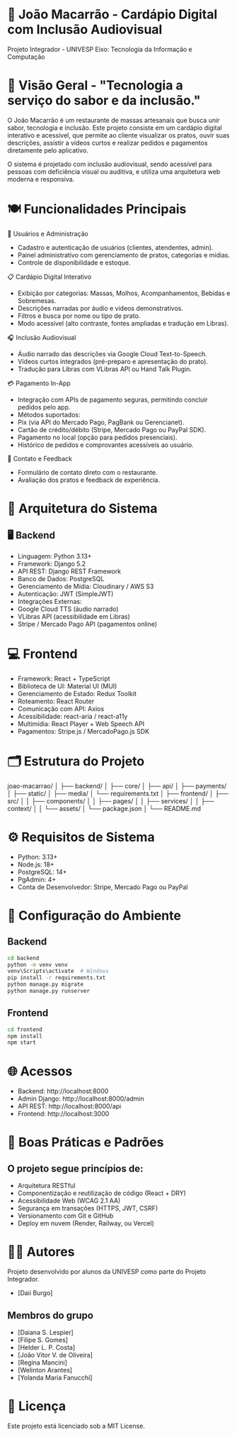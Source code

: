 # 🍝 João Macarrão - Cardápio Digital com Inclusão Audiovisual
Projeto Integrador - UNIVESP
Eixo: Tecnologia da Informação e Computação

# 📖 Visão Geral - "Tecnologia a serviço do sabor e da inclusão."

O João Macarrão é um restaurante de massas artesanais que busca unir sabor, tecnologia e inclusão.
Este projeto consiste em um cardápio digital interativo e acessível, que permite ao cliente visualizar os pratos, ouvir suas descrições, assistir a vídeos curtos e realizar pedidos e pagamentos diretamente pelo aplicativo.

O sistema é projetado com inclusão audiovisual, sendo acessível para pessoas com deficiência visual ou auditiva, e utiliza uma arquitetura web moderna e responsiva.

# 🍽️ Funcionalidades Principais

👥 Usuários e Administração
- Cadastro e autenticação de usuários (clientes, atendentes, admin).
- Painel administrativo com gerenciamento de pratos, categorias e mídias.
- Controle de disponibilidade e estoque.

📋 Cardápio Digital Interativo
- Exibição por categorias: Massas, Molhos, Acompanhamentos, Bebidas e Sobremesas.
- Descrições narradas por áudio e vídeos demonstrativos.
- Filtros e busca por nome ou tipo de prato.
- Modo acessível (alto contraste, fontes ampliadas e tradução em Libras).

🎧 Inclusão Audiovisual
- Áudio narrado das descrições via Google Cloud Text-to-Speech.
- Vídeos curtos integrados (pré-preparo e apresentação do prato).
- Tradução para Libras com VLibras API ou Hand Talk Plugin.

💳 Pagamento In-App
- Integração com APIs de pagamento seguras, permitindo concluir pedidos pelo app.
- Métodos suportados:
- Pix (via API do Mercado Pago, PagBank ou Gerencianet).
- Cartão de crédito/débito (Stripe, Mercado Pago ou PayPal SDK).
- Pagamento no local (opção para pedidos presenciais).
- Histórico de pedidos e comprovantes acessíveis ao usuário.

💬 Contato e Feedback
- Formulário de contato direto com o restaurante.
- Avaliação dos pratos e feedback de experiência.

# 🧱 Arquitetura do Sistema

## 🖥️ Backend

- Linguagem: Python 3.13+
- Framework: Django 5.2
- API REST: Django REST Framework
- Banco de Dados: PostgreSQL
- Gerenciamento de Mídia: Cloudinary / AWS S3
- Autenticação: JWT (SimpleJWT)
- Integrações Externas:
- Google Cloud TTS (áudio narrado)
- VLibras API (acessibilidade em Libras)
- Stripe / Mercado Pago API (pagamentos online)

# 💻 Frontend
- Framework: React + TypeScript
- Biblioteca de UI: Material UI (MUI)
- Gerenciamento de Estado: Redux Toolkit
- Roteamento: React Router
- Comunicação com API: Axios
- Acessibilidade: react-aria / react-a11y
- Multimídia: React Player + Web Speech API
- Pagamentos: Stripe.js / MercadoPago.js SDK

# 🗂️ Estrutura do Projeto

joao-macarrao/
│
├── backend/
│   ├── core/
│   ├── api/
│   ├── payments/
│   ├── static/
│   ├── media/
│   └── requirements.txt
│
├── frontend/
│   ├── src/
│   │   ├── components/
│   │   ├── pages/
│   │   ├── services/
│   │   ├── context/
│   │   └── assets/
│   └── package.json
│
└── README.md

# ⚙️ Requisitos de Sistema

- Python: 3.13+
- Node.js: 18+
- PostgreSQL: 14+
- PgAdmin: 4+
- Conta de Desenvolvedor: Stripe, Mercado Pago ou PayPal

# 🧩 Configuração do Ambiente
## Backend

```bash
cd backend
python -m venv venv
venv\Scripts\activate  # Windows
pip install -r requirements.txt
python manage.py migrate
python manage.py runserver
```

## Frontend
```bash
cd frontend
npm install
npm start
```

# 🌐 Acessos

- Backend: http://localhost:8000
- Admin Django: http://localhost:8000/admin
- API REST: http://localhost:8000/api
- Frontend: http://localhost:3000

# 🧠 Boas Práticas e Padrões

## O projeto segue princípios de:
- Arquitetura RESTful
- Componentização e reutilização de código (React + DRY)
- Acessibilidade Web (WCAG 2.1 AA)
- Segurança em transações (HTTPS, JWT, CSRF)
- Versionamento com Git e GitHub
- Deploy em nuvem (Render, Railway, ou Vercel)

# 👩‍💻 Autores
Projeto desenvolvido por alunos da UNIVESP como parte do Projeto Integrador.

- [Daii Burgo]

## Membros do grupo

- [Daiana S. Lespier]
- [Filipe S. Gomes]
- [Helder L. P. Costa]
- [João Vitor V. de Oliveira]
- [Regina Mancini]
- [Welinton Arantes]
- [Yolanda Maria Fanucchi]

# 📄 Licença

Este projeto está licenciado sob a MIT License.
